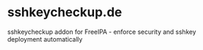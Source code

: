 # sshkeycheckup.de
sshkeycheckup addon for FreeIPA - enforce security and sshkey deployment automatically

